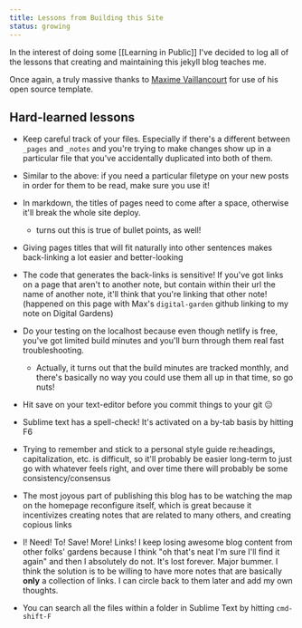 ```yaml
---
title: Lessons from Building this Site
status: growing
---
```

In the interest of doing some [[Learning in Public]] I've decided to log all of the lessons that creating and maintaining this jekyll blog teaches me.

Once again, a truly massive thanks to [Maxime Vaillancourt](https://maximevaillancourt.com/) for use of his open source template.

## Hard-learned lessons

- Keep careful track of your files. Especially if there's a different between `_pages` and `_notes` and you're trying to make changes show up in a particular file that you've accidentally duplicated into both of them.

- Similar to the above: if you need a particular filetype on your new posts in order for them to be read, make sure you use it!

- In markdown, the titles of pages need to come after a space, otherwise it'll break the whole site deploy.
	- turns out this is true of bullet points, as well!

- Giving pages titles that will fit naturally into other sentences makes back-linking a lot easier and better-looking

- The code that generates the back-links is sensitive! If you've got links on a page that aren't to another note, but contain within their url the name of another note, it'll think that you're linking that other note! (happened on this page with Max's `digital-garden` github linking to my note on Digital Gardens)

- Do your testing on the localhost because even though netlify is free, you've got limited build minutes and you'll burn through them real fast troubleshooting.
	- Actually, it turns out that the build minutes are tracked monthly, and there's basically no way you could use them all up in that time, so go nuts!

- Hit save on your text-editor before you commit things to your git 😑

- Sublime text has a spell-check! It's activated on a by-tab basis by hitting F6

- Trying to remember and stick to a personal style guide re:headings, capitalization, etc. is difficult, so it'll probably be easier long-term to just go with whatever feels right, and over time there will probably be some consistency/consensus

- The most joyous part of publishing this blog has to be watching the map on the homepage reconfigure itself, which is great because it incentivizes creating notes that are related to many others, and creating copious links

- I! Need! To! Save! More! Links! I keep losing awesome blog content from other folks' gardens because I think "oh that's neat I'm sure I'll find it again" and then I absolutely do not. It's lost forever. Major bummer. I think the solution is to be willing to have more notes that are basically **only** a collection of links. I can circle back to them later and add my own thoughts.

- You can search all the files within a folder in Sublime Text by hitting `cmd-shift-F`